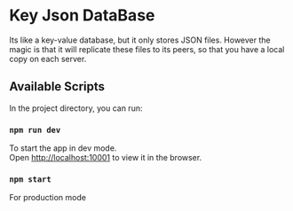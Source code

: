 # Key Json DataBase
Its like a key-value database, but it only stores JSON files. However the magic is that it will replicate these files to its peers, so that you have a local copy on each server.

## Available Scripts

In the project directory, you can run:

### `npm run dev`

To start the app in dev mode.\
Open [http://localhost:10001](http://localhost:10001) to view it in the browser.

### `npm start`

For production mode
